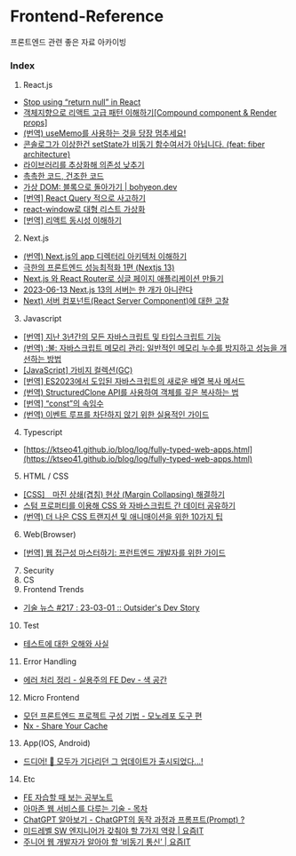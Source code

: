 # Frontend-Reference
프론트엔드 관련 좋은 자료 아카이빙

### Index
1. React.js
- [Stop using “return null” in React](https://medium.com/@davidkelley87/stop-using-return-null-in-react-a2ebf08fc9cd)
- [객체지향으로 리액트 고급 패턴 이해하기[Compound component & Render props]](https://velog.io/@yesbb/%EA%B0%9D%EC%B2%B4%EC%A7%80%ED%96%A5%EC%9D%98-%EA%B4%80%EC%A0%90%EC%9C%BC%EB%A1%9C-%EB%B0%94%EB%9D%BC%EB%B3%B8-%EB%A6%AC%EC%95%A1%ED%8A%B8-%EA%B3%A0%EA%B8%89-%ED%8C%A8%ED%84%B4-Compound-component-Render-props)
- [(번역) useMemo를 사용하는 것을 당장 멈추세요!](https://velog.io/@lky5697/stop-using-usememo-now?utm_source=substack&utm_medium=email)
- [콘솔로그가 이상한건 setState가 비동기 함수여서가 아닙니다.  (feat: fiber architecture)](https://velog.io/@jay/setStateisnotasync)
- [라이브러리를 추상화해 의존성 낮추기](https://velog.io/@wooogie/FE-%EB%9D%BC%EC%9D%B4%EB%B8%8C%EB%9F%AC%EB%A6%AC%EB%A5%[…]ED%95%B4-%EC%9D%98%EC%A1%B4%EC%84%B1-%EB%82%AE%EC%B6%94%EA%B8%B0)
- [촉촉한 코드, 건조한 코드](https://velog.io/@gomjellie/The-Wet-Codebase)
- [가상 DOM: 블록으로 돌아가기 | bohyeon.dev](https://ktseo41.github.io/blog/log/virtual-dom-back-in-block.html)
- [[번역] React Query 적으로 사고하기](https://velog.io/@seungchan__y/React-Query-%EC%A0%81%EC%9C%BC%EB%A1%9C-%EC%82%AC%EA%B3%A0%ED%95%98%EA%B8%B0)
- [react-window로 대형 리스트 가상화](https://web.dev/i18n/ko/virtualize-long-lists-react-window/)
- [[번역] 리액트 동시성 이해하기](https://velog.io/@eunbinn/react-concurrency)
2. Next.js
- [(번역) Next.js의 app 디렉터리 아키텍처 이해하기](https://junghan92.medium.com/%EB%B2%88%EC%97%AD-next-js%EC%9D%98-app-%EB%94%94%EB%A0%89%ED%84%B0%EB%A6%AC-%EC%95%84%ED%82%A4%ED%85%8D%EC%B2%98-%EC%9D%B4%ED%95%B4%ED%95%98%EA%B8%B0-28672980d765)
- [극한의 프론트엔드 성능최적화 1편 (Nextjs 13)](https://velog.io/@baby_dev/%EA%B7%B9%ED%95%9C%EC%9D%98-%ED%94%84%EB%A1%A0%ED%8A%B[…]C%84%B1%EB%8A%A5%EC%B5%9C%EC%A0%81%ED%99%94-1%ED%8E%B8-Nextjs-13)
- [Next.js 와 React Router로 싱글 페이지 애플리케이션 만들기](https://github.com/yeonjuan/dev-blog/blob/master/JavaScript/building-a-spa-with-nextjs.md?utm_source=substack&utm_medium=email)
- [2023-06-13 Next.js 13의 서버는 한 개가 아니란다](https://saengmotmi.netlify.app/nextjs/rsc_with_ipc/)
- [Next) 서버 컴포넌트(React Server Component)에 대한 고찰](https://velog.io/@2ast/React-%EC%84%9C%EB%B2%84-%EC%BB%B4%ED%8F%AC%EB%84%8C%ED%8A[…]-Server-Component%EC%97%90-%EB%8C%80%ED%95%9C-%EA%B3%A0%EC%B0%B0)
3. Javascript
- [[번역] 지난 3년간의 모든 자바스크립트 및 타입스크립트 기능](https://velog.io/@surim014/All-JavaScript-and-TypeScript-Features-of-the-last-3-years?utm_source=substack&utm_medium=email)
- [(번역) :불: 자바스크립트 메모리 관리: 일반적인 메모리 누수를 방지하고 성능을 개선하는 방법](https://ykss.netlify.app/translation/javascript_memory_management/?utm_source=substack&utm_medium=email)
- [[JavaScript] 가비지 컬렉션(GC)](https://velog.io/@tnghgks/JavaScript-%EA%B0%80%EB%B9%84%EC%A7%80-%EC%BB%AC%EB%A0%89%EC%85%98GC)
- [[번역] ES2023에서 도입된 자바스크립트의 새로운 배열 복사 메서드](https://velog.io/@eunbinn/es2023-new-array-copying-methods-javascript)
- [(번역) StructuredClone API를 사용하여 객체를 깊은 복사하는 법](https://soobing.github.io/javascript/deep-copying-objects-with-the-structuredclone-api/)
- [[번역] “const”의 속임수](https://velog.io/@lky5697/the-const-deception?utm_source=substack&utm_medium=email)
- [(번역) 이벤트 루프를 차단하지 않기 위한 실용적인 가이드](https://ykss.netlify.app/translation/practical_guide_to_not_blocking_the_event_loop/?utm_source=substack&utm_medium=email)
4. Typescript
- [https://ktseo41.github.io/blog/log/fully-typed-web-apps.html](https://ktseo41.github.io/blog/log/fully-typed-web-apps.html)
5. HTML / CSS
- [[CSS]　마진 상쇄(겹침) 현상 (Margin Collapsing) 해결하기](https://oliviakim.tistory.com/70)
- [스텀 프로퍼티를 이용해 CSS 와 자바스크립트 간 데이터 공유하기](https://github.com/yeonjuan/dev-blog/blob/master/JavaScript/sharing-data-between-css-and-javascript-using-custom-properties.md?utm_source=substack&utm_medium=email)
- [(번역) 더 나은 CSS 트랜지션 및 애니매이션을 위한 10가지 팁](https://ykss.netlify.app/translation/ten_tips_for_better_css_transitions_and_animations/?utm_source=substack&utm_medium=email)
6. Web(Browser)
- [[번역] 웹 접근성 마스터하기: 프런트엔드 개발자를 위한 가이드](https://medium.com/@yujso66/%EB%B2%88%EC%97%AD-%EC%9B%B9-%EC%A0%91%EA%B7%BC%EC%84%B1-%EB%A7%88%EC%8A%A4%ED%84%B0%ED%95%98%EA%B8%B0-%ED%94%84%EB%9F%B0%ED%8A%B8%EC%97%94%EB%93%9C-%EA%B0%9C%EB%B0%9C%EC%9E%90%EB%A5%BC-%EC%9C%84%ED%95%9C-%EA%B0%80%EC%9D%B4%EB%93%9C-cdac7a1e2710)
7. Security
8. CS
9. Frontend Trends
- [기술 뉴스 #217 : 23-03-01 :: Outsider's Dev Story](https://blog.outsider.ne.kr/1657?fbclid=IwAR1O7wZgs-7epqBy6kq0xBXVo4MMnnWeZU7Cuv8tJ6hEyjd4uEBAijN-S4g)
10. Test
- [테스트에 대한 오해와 사실](https://jbee.io/developments/misconception-and-facts-about-testing/)
11. Error Handling
- [에러 처리 정리 - 실용주의 FE Dev - 색 공간](https://peter-cho.gitbook.io/book/2022/9/9_1)
12. Micro Frontend
- [모던 프론트엔드 프로젝트 구성 기법 - 모노레포 도구 편](https://d2.naver.com/helloworld/7553804)
- [Nx - Share Your Cache](https://nx.dev/core-features/share-your-cache)
13. App(IOS, Android)
- [드디어! 👀 모두가 기다리던 그 업데이트가 출시되었다...!](https://youtu.be/eSj25owrmTM)
14. Etc
- [FE 자습할 때 보는 공부노트](https://www.housecode.org/study-note)
- [아마존 웹 서비스를 다루는 기술 - 목차](https://pyrasis.com/aws.html)
- [ChatGPT 알아보기 - ChatGPT의 동작 과정과 프롬프트(Prompt) ?](https://sabarada.tistory.com/252)
- [미드레벨 SW 엔지니어가 갖춰야 할 7가지 역량 | 요즘IT](https://yozm.wishket.com/magazine/detail/1993/)
- [주니어 웹 개발자가 알아야 할 ‘비동기 통신’ | 요즘IT](https://yozm.wishket.com/magazine/detail/1982/)
